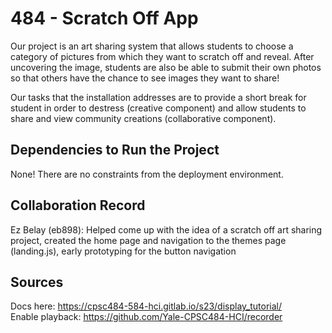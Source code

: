 # 484 - Scratch Off App
Our project is an art sharing system that allows students to choose a category of pictures from which they want to scratch off and reveal. After uncovering the image, students are also be able to submit their own photos so that others have the chance to see images they want to share! 

Our tasks that the installation addresses are to provide a short break for student in order to destress (creative component) and allow students to share and view community creations (collaborative component).

## Dependencies to Run the Project
None! There are no constraints from the deployment environment.

## Collaboration Record
Ez Belay (eb898): Helped come up with the idea of a scratch off art sharing project, created the home page and navigation to the themes page (landing.js), early prototyping for the button navigation

## Sources
Docs here: https://cpsc484-584-hci.gitlab.io/s23/display_tutorial/ \
Enable playback: https://github.com/Yale-CPSC484-HCI/recorder
